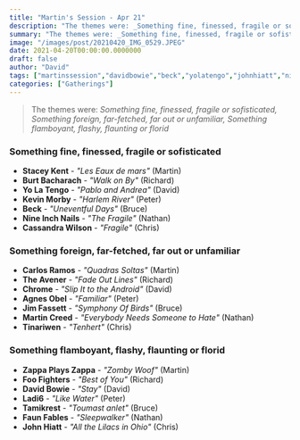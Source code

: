 ```yaml
---
title: "Martin's Session - Apr 21"
description: "The themes were: _Something fine, finessed, fragile or sofisticated, Something foreign, far-fetched, far out or unfamiliar, Something flamboyant, flashy, flaunting or florid_"
summary: "The themes were: _Something fine, finessed, fragile or sofisticated, Something foreign, far-fetched, far out or unfamiliar, Something flamboyant, flashy, flaunting or florid_"
image: "/images/post/20210420_IMG_0529.JPEG"
date: 2021-04-20T00:00:00.0000000
draft: false
author: "David"
tags: ["martinssession","davidbowie","beck","yolatengo","johnhiatt","nineinchnails","cassandrawilson","foofighters","ladi6","chrome","theavener","agnesobel","tinariwen","tamikrest","staceykent","kevinmorby","jimfassett","faunfables","carlosramos","martincreed","burtbacharach","zappaplayszappa"]
categories: ["Gatherings"]
---
```

> The themes were: _Something fine, finessed, fragile or sofisticated, Something foreign, far-fetched, far out or unfamiliar, Something flamboyant, flashy, flaunting or florid_
### Something fine, finessed, fragile or sofisticated
- **Stacey Kent** - _"Les Eaux de mars"_ (Martin)
- **Burt Bacharach** - _"Walk on By"_ (Richard)
- **Yo La Tengo** - _"Pablo and Andrea"_ (David)
- **Kevin Morby** - _"Harlem River"_ (Peter)
- **Beck** - _"Uneventful Days"_ (Bruce)
- **Nine Inch Nails** - _"The Fragile"_ (Nathan)
- **Cassandra Wilson** - _"Fragile"_ (Chris)
### Something foreign, far-fetched, far out or unfamiliar
- **Carlos Ramos** - _"Quadras Soltas"_ (Martin)
- **The Avener** - _"Fade Out Lines"_ (Richard)
- **Chrome** - _"Slip It to the Android"_ (David)
- **Agnes Obel** - _"Familiar"_ (Peter)
- **Jim Fassett** - _"Symphony Of Birds"_ (Bruce)
- **Martin Creed** - _"Everybody Needs Someone to Hate"_ (Nathan)
- **Tinariwen** - _"Tenhert"_ (Chris)
### Something flamboyant, flashy, flaunting or florid
- **Zappa Plays Zappa** - _"Zomby Woof"_ (Martin)
- **Foo Fighters** - _"Best of You"_ (Richard)
- **David Bowie** - _"Stay"_ (David)
- **Ladi6** - _"Like Water"_ (Peter)
- **Tamikrest** - _"Toumast anlet"_ (Bruce)
- **Faun Fables** - _"Sleepwalker"_ (Nathan)
- **John Hiatt** - _"All the Lilacs in Ohio"_ (Chris)
